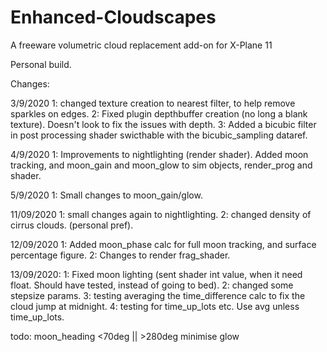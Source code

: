 # Enhanced-Cloudscapes
A freeware volumetric cloud replacement add-on for X-Plane 11

Personal build.

Changes:

3/9/2020
1: changed texture creation to nearest filter, to help remove sparkles on edges.
2: Fixed plugin depthbuffer creation (no long a blank texture). Doesn't look to fix the issues with depth.
3: Added a bicubic filter in post processing shader swicthable with the bicubic_sampling dataref.

4/9/2020
1: Improvements to nightlighting (render shader). Added moon tracking, and moon_gain and moon_glow to sim objects, render_prog and shader. 

5/9/2020
1: Small changes to moon_gain/glow.

11/09/2020
1: small changes again to nightlighting.
2: changed density of cirrus clouds. (personal pref).

12/09/2020
1: Added moon_phase calc for full moon tracking, and surface percentage figure.
2: Changes to render frag_shader.

13/09/2020:
1: Fixed moon lighting (sent shader int value, when it need float. Should have tested, instead of going to bed).
2: changed some stepsize params.
3: testing averaging the time_difference calc to fix the cloud jump at midnight.
4: testing for time_up_lots etc. Use avg unless time_up_lots.

todo: moon_heading <70deg || >280deg minimise glow